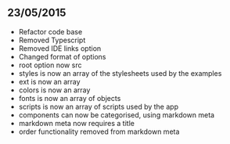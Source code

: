## 23/05/2015

 - Refactor code base
 - Removed Typescript
 - Removed IDE links option
 - Changed format of options
 - root option now src
 - styles is now an array of the stylesheets used by the examples
 - ext is now an array
 - colors is now an array
 - fonts is now an array of objects
 - scripts is now an array of scripts used by the app
 - components can now be categorised, using markdown meta
 - markdown meta now requires a title
 - order functionality removed from markdown meta
